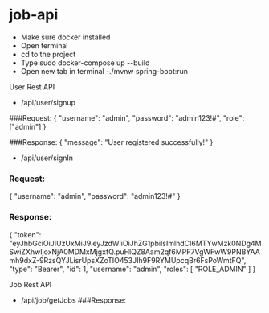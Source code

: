 # job-api

- Make sure docker installed
- Open terminal
- cd to the project
- Type sudo docker-compose up --build
- Open new tab in terminal
-./mvnw spring-boot:run

User Rest API
- /api/user/signup

###Request:
{
	"username": "admin",
	"password": "admin123!#",
	"role": ["admin"]
}

###Response:
{
    "message": "User registered successfully!"
}

- /api/user/signIn
### Request:
{
	"username": "admin",
	"password": "admin123!#"
}

### Response:
{
    "token": "eyJhbGciOiJIUzUxMiJ9.eyJzdWIiOiJhZG1pbiIsImlhdCI6MTYwMzk0NDg4MSwiZXhwIjoxNjA0MDMxMjgxfQ.puHlQZ8Aam2qf6MPF7VgWFwW9PNBYAAmh9dxZ-9RzsQYJLisrUpsXZoTIO453JIh9F9RYMUpcqBr6FsPoWmtFQ",
    "type": "Bearer",
    "id": 1,
    "username": "admin",
    "roles": [
        "ROLE_ADMIN"
    ]
}


Job Rest API
- /api/job/getJobs
###Response:

